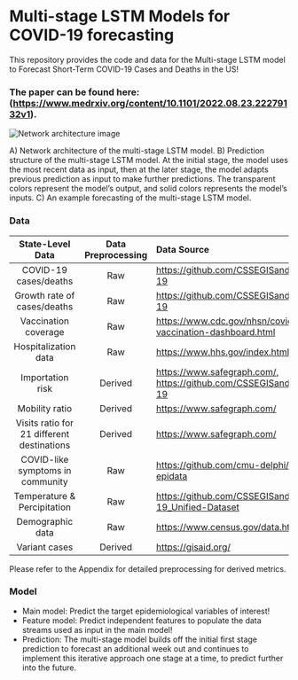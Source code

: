 # Multi-stage LSTM Models for COVID-19 forecasting
This repository provides the code and data for the Multi-stage LSTM model to Forecast Short-Term COVID-19 Cases and Deaths in the US!
### The paper can be found here: (https://www.medrxiv.org/content/10.1101/2022.08.23.22279132v1).

![Network architecture ![image](https://user-images.githubusercontent.com/47940478/202015773-ece717e7-743d-4e07-b3c8-00543abf4682.png)
](https://github.com/hongru94/multi_stage_LSTM/blob/main/figures/figure_1.png?raw=true "Multi-stage LSTM model")

A) Network architecture of the multi-stage LSTM model. B) Prediction structure of the multi-stage LSTM model. At the initial stage, the model uses the most recent data as input, then at the later stage, the model adapts previous prediction as input to make further predictions. The transparent colors represent the model’s output, and solid colors represents the model’s inputs. C) An example forecasting of the multi-stage LSTM model.

### Data
| State-Level Data| Data Preprocessing | Data Source |
| :---:         |     :---:      |          :--- |
| COVID-19 cases/deaths| Raw     | https://github.com/CSSEGISandData/COVID-19  |
| Growth rate of cases/deaths| Raw       | https://github.com/CSSEGISandData/COVID-19|
| Vaccination coverage | Raw  |  https://www.cdc.gov/nhsn/covid19/dial-vaccination-dashboard.html|
| Hospitalization data | Raw | https://www.hhs.gov/index.html |
|Importation risk| Derived| https://www.safegraph.com/, https://github.com/CSSEGISandData/COVID-19 |
|Mobility ratio| Derived | https://www.safegraph.com/ |
|Visits ratio for 21 different destinations| Derived | https://www.safegraph.com/ | 
|COVID-like symptoms in community| Raw | https://github.com/cmu-delphi/delphi-epidata |
| Temperature & Percipitation | Raw | https://github.com/CSSEGISandData/COVID-19_Unified-Dataset |
| Demographic data| Raw | https://www.census.gov/data.html | 
| Variant cases | Derived | https://gisaid.org/ |

Please refer to the Appendix for detailed preprocessing for derived metrics. 


### Model
- Main model: Predict the target epidemiological variables of interest!
- Feature model: Predict independent features to populate the data streams used as input in the main model!
- Prediction: The multi-stage model builds off the initial first stage prediction to forecast an additional week out and continues to implement this iterative approach one stage at a time, to predict further into the future.

